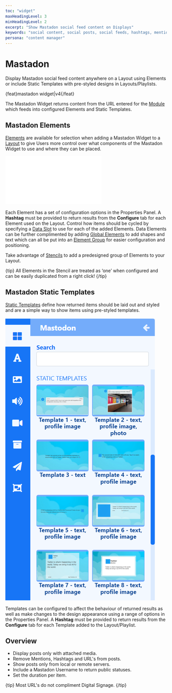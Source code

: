 ```yaml
---
toc: "widget"
maxHeadingLevel: 3
minHeadingLevel: 2
excerpt: "Show Mastadon social feed content on Displays"
keywords: "social content, social posts, social feeds, hashtags, mentions"
persona: "content manager"
---
```


# Mastadon

Display Mastadon social feed content anywhere on a Layout using Elements or include Static Templates with pre-styled designs in Layouts/Playlists.

{feat}mastadon widget|v4{/feat}

The Mastadon Widget returns content from the URL entered for the [Module](media_modules.html) which feeds into configured Elements and Static Templates.

## Mastadon Elements

[Elements](https://test.xibo.org.uk/manual/en/layouts_editor#content-data-widgets-and-elements) are available for selection when adding a Mastadon Widget to a [Layout](https://test.xibo.org.uk/manual/en/layouts_editor.html) to give Users more control over what components of the Mastadon Widget to use and where they can be placed.

![Mastadon Elements](img/v4_media_modules_mastadon_elements.html)

Each Element has a set of configuration options in the Properties Panel. A **Hashtag** must be provided to return results from the **Configure** tab for each Element used on the Layout. Control how items should be cycled by specifying a [Data Slot](https://test.xibo.org.uk/manual/en/layouts_editor.html#content-data-slots) to use for each of the added Elements. Data Elements can be further complimented by adding [Global Elements](https://test.xibo.org.uk/manual/en/(layouts_editor.html#content-global-elements)) to add shapes and text which can all be put into an [Element Group](https://test.xibo.org.uk/manual/en/layouts_editor.html#content-grouping-elements) for easier configuration and positioning.

Take advantage of [Stencils](https://test.xibo.org.uk/manual/en/layouts_editor.html#content-stencils) to add a predesigned group of Elements to your Layout.

{tip}
All Elements in the Stencil are treated as ‘one’ when configured and can be easily duplicated from a right click!
{/tip}

## Mastadon Static Templates

[Static Templates](https://test.xibo.org.uk/manual/en/layouts_editor.html#content-static-templates) define how returned items should be laid out and styled and are a simple way to show items using pre-styled templates.

![Mastadon Templates](img/v4_media_modules_mastadon_templates.png)

Templates can be configured to affect the behaviour of returned results as well as make changes to the design appearance using a range of options in the Properties Panel. A **Hashtag** must be provided to return results from the **Configure** tab for each Template added to the Layout/Playlist.

## Overview

- Display posts only with attached media.
- Remove Mentions, Hashtags and URL's from posts.
- Show posts only from local or remote servers.
- Include a Mastadon Username to return public statuses.
- Set the duration per item.

{tip}
Most URL's do not compliment Digital Signage.
{/tip}

